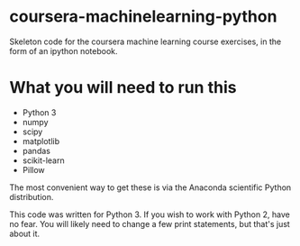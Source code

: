 # coursera-machinelearning-python
Skeleton code for the coursera machine learning course exercises, in the form of an ipython notebook.

# What you will need to run this

 * Python 3
 * numpy
 * scipy
 * matplotlib
 * pandas
 * scikit-learn
 * Pillow

The most convenient way to get these is via the Anaconda scientific Python distribution.

This code was written for Python 3. If you wish to work with Python 2, have no fear. You will likely need to change a few print statements, but that's just about it.
